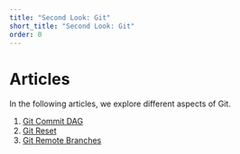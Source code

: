 ```yaml
---
title: "Second Look: Git"
short_title: "Second Look: Git"
order: 0
---
```


Articles
========
In the following articles, we explore different aspects of Git.
1. [Git Commit DAG]
2. [Git Reset]
3. [Git Remote Branches]


[Git Commit DAG]: git-dag "Git Commit DAG"
[Git Reset]: git-reset "Git Reset"
[Git Remote Branches]: git-remote "Git Remote Branches"
